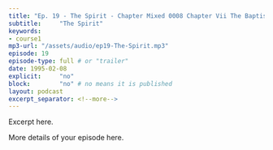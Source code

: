 ```yaml
---
title: "Ep. 19 - The Spirit - Chapter Mixed 0008 Chapter Vii The Baptism In The Holy Spirit Different From C"
subtitle:     "The Spirit"
keywords:
- course1
mp3-url: "/assets/audio/ep19-The-Spirit.mp3"
episode: 19
episode-type: full # or "trailer"
date: 1995-02-08
explicit:     "no"
block:        "no" # no means it is published
layout: podcast
excerpt_separator: <!--more-->
---
```

Excerpt here.
<!--more-->

More details of your episode here.
